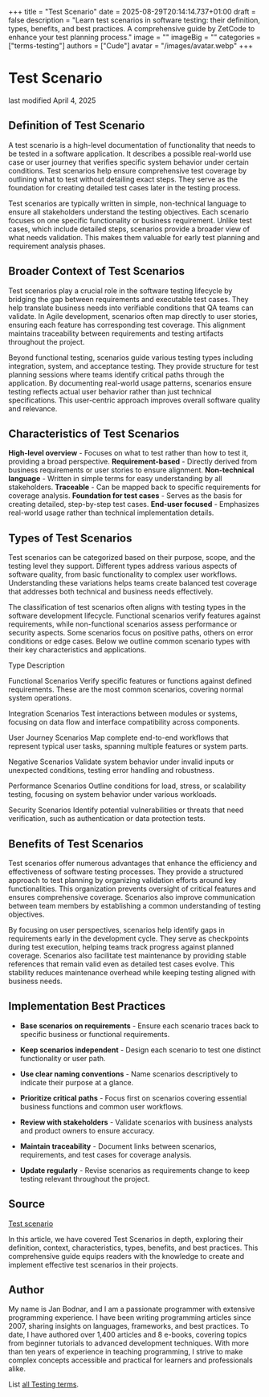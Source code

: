 +++
title = "Test Scenario"
date = 2025-08-29T20:14:14.737+01:00
draft = false
description = "Learn test scenarios in software testing: their definition, types, benefits, and best practices. A comprehensive guide by ZetCode to enhance your test planning process."
image = ""
imageBig = ""
categories = ["terms-testing"]
authors = ["Cude"]
avatar = "/images/avatar.webp"
+++

# Test Scenario

last modified April 4, 2025

## Definition of Test Scenario

A test scenario is a high-level documentation of functionality that needs to be
tested in a software application. It describes a possible real-world use case or
user journey that verifies specific system behavior under certain conditions.
Test scenarios help ensure comprehensive test coverage by outlining what to test
without detailing exact steps. They serve as the foundation for creating
detailed test cases later in the testing process.

Test scenarios are typically written in simple, non-technical language to ensure
all stakeholders understand the testing objectives. Each scenario focuses on one
specific functionality or business requirement. Unlike test cases, which include
detailed steps, scenarios provide a broader view of what needs validation. This
makes them valuable for early test planning and requirement analysis phases.

## Broader Context of Test Scenarios

Test scenarios play a crucial role in the software testing lifecycle by bridging
the gap between requirements and executable test cases. They help translate
business needs into verifiable conditions that QA teams can validate. In Agile
development, scenarios often map directly to user stories, ensuring each feature
has corresponding test coverage. This alignment maintains traceability between
requirements and testing artifacts throughout the project.

Beyond functional testing, scenarios guide various testing types including
integration, system, and acceptance testing. They provide structure for test
planning sessions where teams identify critical paths through the application.
By documenting real-world usage patterns, scenarios ensure testing reflects
actual user behavior rather than just technical specifications. This user-centric
approach improves overall software quality and relevance.

## Characteristics of Test Scenarios

**High-level overview** - Focuses on what to test rather than
how to test it, providing a broad perspective.
**Requirement-based** - Directly derived from business
requirements or user stories to ensure alignment.
**Non-technical language** - Written in simple terms for easy
understanding by all stakeholders.
**Traceable** - Can be mapped back to specific requirements
for coverage analysis.
**Foundation for test cases** - Serves as the basis for
creating detailed, step-by-step test cases.
**End-user focused** - Emphasizes real-world usage rather than
technical implementation details.

## Types of Test Scenarios

Test scenarios can be categorized based on their purpose, scope, and the testing
level they support. Different types address various aspects of software quality,
from basic functionality to complex user workflows. Understanding these
variations helps teams create balanced test coverage that addresses both
technical and business needs effectively.

The classification of test scenarios often aligns with testing types in the
software development lifecycle. Functional scenarios verify features against
requirements, while non-functional scenarios assess performance or security
aspects. Some scenarios focus on positive paths, others on error conditions or
edge cases. Below we outline common scenario types with their key
characteristics and applications.

Type
Description

Functional Scenarios
Verify specific features or functions against defined requirements. These
are the most common scenarios, covering normal system operations.

Integration Scenarios
Test interactions between modules or systems, focusing on data flow and
interface compatibility across components.

User Journey Scenarios
Map complete end-to-end workflows that represent typical user tasks,
spanning multiple features or system parts.

Negative Scenarios
Validate system behavior under invalid inputs or unexpected conditions,
testing error handling and robustness.

Performance Scenarios
Outline conditions for load, stress, or scalability testing, focusing on
system behavior under various workloads.

Security Scenarios
Identify potential vulnerabilities or threats that need verification,
such as authentication or data protection tests.

## Benefits of Test Scenarios

Test scenarios offer numerous advantages that enhance the efficiency and
effectiveness of software testing processes. They provide a structured approach
to test planning by organizing validation efforts around key functionalities.
This organization prevents oversight of critical features and ensures
comprehensive coverage. Scenarios also improve communication between team
members by establishing a common understanding of testing objectives.

By focusing on user perspectives, scenarios help identify gaps in requirements
early in the development cycle. They serve as checkpoints during test execution,
helping teams track progress against planned coverage. Scenarios also
facilitate test maintenance by providing stable references that remain valid
even as detailed test cases evolve. This stability reduces maintenance overhead
while keeping testing aligned with business needs.

## Implementation Best Practices

- **Base scenarios on requirements** - Ensure each scenario traces back to specific business or functional requirements.

- **Keep scenarios independent** - Design each scenario to test one distinct functionality or user path.

- **Use clear naming conventions** - Name scenarios descriptively to indicate their purpose at a glance.

- **Prioritize critical paths** - Focus first on scenarios covering essential business functions and common user workflows.

- **Review with stakeholders** - Validate scenarios with business analysts and product owners to ensure accuracy.

- **Maintain traceability** - Document links between scenarios, requirements, and test cases for coverage analysis.

- **Update regularly** - Revise scenarios as requirements change to keep testing relevant throughout the project.

## Source

[Test scenario](https://en.wikipedia.org/wiki/Test_scenario)

In this article, we have covered Test Scenarios in depth, exploring their
definition, context, characteristics, types, benefits, and best practices. This
comprehensive guide equips readers with the knowledge to create and implement
effective test scenarios in their projects.

## Author

My name is Jan Bodnar, and I am a passionate programmer with extensive
programming experience. I have been writing programming articles since 2007,
sharing insights on languages, frameworks, and best practices. To date, I have
authored over 1,400 articles and 8 e-books, covering topics from beginner
tutorials to advanced development techniques. With more than ten years of
experience in teaching programming, I strive to make complex concepts accessible
and practical for learners and professionals alike.

List [all Testing terms](/all/#terms-test).
